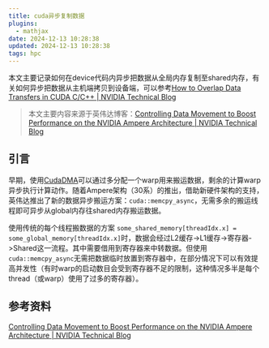 ```yaml
---
title: cuda异步复制数据
plugins:
  - mathjax
date: 2024-12-13 10:28:38
updated: 2024-12-13 10:28:38
tags: hpc
---
```

本文主要记录如何在device代码内异步把数据从全局内存复制至shared内存，有关如何异步把数据从主机端拷贝到设备端，可以参考[How to Overlap Data Transfers in CUDA C/C++ | NVIDIA Technical Blog](https://developer.nvidia.com/blog/how-overlap-data-transfers-cuda-cc/)

>  本文主要内容来源于英伟达博客：[Controlling Data Movement to Boost Performance on the NVIDIA Ampere Architecture | NVIDIA Technical Blog](https://developer.nvidia.com/blog/controlling-data-movement-to-boost-performance-on-ampere-architecture/)

## 引言

早期，使用[CudaDMA](http://lightsighter.github.io/CudaDMA/)可以通过多分配一个warp用来搬运数据，剩余的计算warp异步执行计算动作。随着Ampere架构（30系）的推出，借助新硬件架构的支持，英伟达推出了新的数据异步搬运方案：`cuda::memcpy_async`，无需多余的搬运线程即可异步从global内存往shared内存搬运数据。

使用传统的每个线程搬数据的方案 `some_shared_memory[threadIdx.x] = some_global_memory[threadIdx.x]`时，数据会经过L2缓存->L1缓存->寄存器->Shared这一流程。其中需要借用到寄存器来中转数据。但使用 `cuda::memcpy_async`无需把数据临时放置到寄存器中，在部分情况下可以有效提高并发性（有时warp的启动数目会受到寄存器不足的限制，这种情况多半是每个thread（或warp）使用了过多的寄存器）。

## 参考资料

[Controlling Data Movement to Boost Performance on the NVIDIA Ampere Architecture | NVIDIA Technical Blog](https://developer.nvidia.com/blog/controlling-data-movement-to-boost-performance-on-ampere-architecture/)
